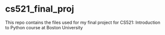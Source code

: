 # cs521_final_proj
This repo contains the files used for my final project for CS521: Introduction to Python course at Boston University
